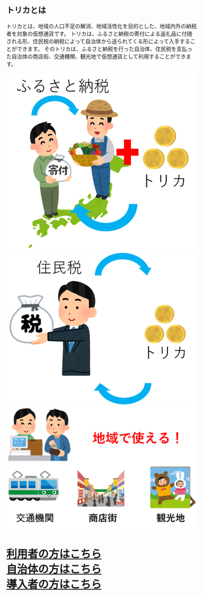 ## トリカとは　　
  
トリカとは、地域の人口不足の解消、地域活性化を目的とした、地域内外の納税者を対象の仮想通貨です。
トリカは、ふるさと納税の寄付による返礼品に付随される形、住民税の納税によって自治体から送られてくる形によって入手することができます。
そのトリカは、ふるさと納税を行った自治体、住民税を支払った自治体の商店街、交通機関、観光地で仮想通貨として利用することができます。

![リンクテキスト](./image/hurusatonouzei.png)  ![リンクテキスト](./image/jyuuminnzei.png)
![リンクテキスト](./image/tukaerutokoro.png)

#  [利用者の方はこちら](./client "")<br>  [自治体の方はこちら](./govement"")<br>    [導入者の方はこちら](./store "")<br>   
